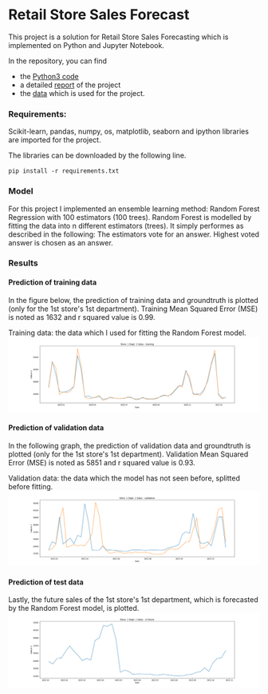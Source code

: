 # Retail Store Sales Forecast
This project is a solution for Retail Store Sales Forecasting which is implemented on Python and Jupyter Notebook.

In the repository, you can find 
- the [Python3 code](retail_store_sales_forecast.ipynb) 
- a detailed [report](REPORT.md) of the project 
- the [data](data/) which is used for the project.

### Requirements:

Scikit-learn, pandas, numpy, os, matplotlib, seaborn and ipython libraries are imported for the project.

The libraries can be downloaded by the following line.

    pip install -r requirements.txt

### Model
For this project I implemented an ensemble learning method: Random Forest Regression with 100 estimators (100 trees). Random Forest is modelled by fitting the data into n different estimators (trees). It simply performes as described in the following: The estimators vote for an answer. Highest voted answer is chosen as an answer.

### Results
#### Prediction of training data
In the figure below, the prediction of training data and groundtruth is plotted (only for the 1st store's 1st department). Training Mean Squared Error (MSE) is noted as 1632 and r squared value is 0.99.

Training data: the data which I used for fitting the Random Forest model.
![](imgs/training.png)

#### Prediction of validation data
In the following graph, the prediction of validation data and groundtruth is plotted (only for the 1st store's 1st department). Validation Mean Squared Error (MSE) is noted as 5851 and r squared value is 0.93.

Validation data: the data which the model has not seen before, splitted before fitting.
![](imgs/validation.png)

#### Prediction of test data
Lastly, the future sales of the 1st store's 1st department, which is forecasted by the Random Forest model, is plotted. 
![](imgs/in_future.png)
